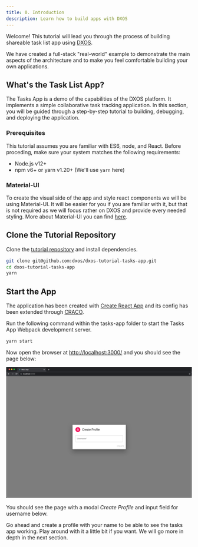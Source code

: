 ```yaml
---
title: 0. Introduction
description: Learn how to build apps with DXOS
---
```


Welcome! This tutorial will lead you through the process of building shareable task list app using [DXOS](https://github.com/dxos).

We have created a full-stack "real-world" example to demonstrate the main aspects of the architecture and to make you feel comfortable building your own applications.

## What's the Task List App?

The Tasks App is a demo of the capabilities of the DXOS platform.
It implements a simple collaborative task tracking application.
In this section, you will be guided through a step-by-step tutorial to building, debugging, and deploying the application.

### Prerequisites

This tutorial assumes you are familiar with ES6, node, and React.
Before proceding, make sure your system matches the following requirements:

- Node.js v12+
- npm v6+ or yarn v1.20+ (We'll use `yarn` here)

### Material-UI

To create the visual side of the app and style react components we will be using Material-UI. It will be easier for you if you are familiar with it, but that is not required as we will focus rather on DXOS and provide every needed styling. More about Material-UI you can find [here](https://material-ui.com/).

## Clone the Tutorial Repository

Clone the [tutorial repository](https://github.com/dxos/dxos-tutorial-tasks-app) and install dependencies.

```bash
git clone git@github.com:dxos/dxos-tutorial-tasks-app.git
cd dxos-tutorial-tasks-app
yarn
```

## Start the App

The application has been created with [Create React App](https://reactjs.org/docs/create-a-new-react-app.html) and its config has been extended through [CRACO](https://github.com/gsoft-inc/craco).

Run the following command within the tasks-app folder to start the Tasks App Webpack development server.

```bash
yarn start
```

Now open the browser at [http://localhost:3000/](http://localhost:3000/) and you should see the page below:

![Tasks App - Initial Screen](./introduction-00.png)

You should see the page with a modal _Create Profile_ and input field for username below.

Go ahead and create a profile with your name to be able to see the tasks app working.
Play around with it a little bit if you want. We will go more in depth in the next section.
